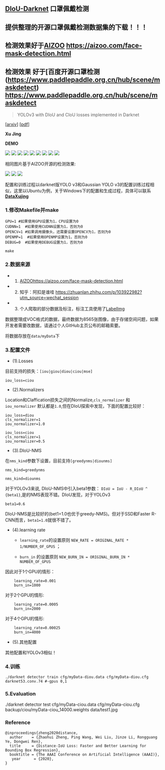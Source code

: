 ## [DIoU-Darknet](https://github.com/Zzh-tju/DIoU-darknet) 口罩佩戴检测

## 提供整理的开源口罩佩戴检测数据集的下载！！！

## 检测效果**好于**[AIZOO](https://aizoo.com/face-mask-detection.html) <https://aizoo.com/face-mask-detection.html>

## 检测效果 **好于**[百度开源口罩检测(https://www.paddlepaddle.org.cn/hub/scene/maskdetect) <https://www.paddlepaddle.org.cn/hub/scene/maskdetect>

> YOLOv3 with DIoU and CIoU losses implemented in Darknet

[[arxiv](https://arxiv.org/abs/1911.08287)] [[pdf](https://arxiv.org/pdf/1911.08287.pdf)]

**Xu Jing**

**DEMO**

![](test_res/predictions.jpg)
![](test_res/predictions3.jpg)
![](test_res/predictions4.jpg)
![](test_res/predictions5.jpg)
![](test_res/predictions6.jpg)
![](test_res/predictions7.jpg)
![](test_res/predictions8.jpg)
![](test_res/predictions9.jpg)
![](test_res/predictions10.jpg)

相同图片基于AIZOO开源的检测效果:

![](test_res/AIZoo1.jpg)
![](test_res/AIZ002.jpg)
![](test_res/AIZoo3.jpg)



配置和训练过程以darknet版YOLO v3和Gaussian YOLO v3的配置训练过程相似，这里以Ubuntu为例，关于Windows下的配置和生成过程，具体可以联系[**DataXujing**](https://github.com/DataXujing)

### 1.修改Makefile并make

```shell
GPU=1 #如果使用GPU设置为1，CPU设置为0
CUDNN=1  #如果使用CUDNN设置为1，否则为0
OPENCV=1 #如果调用摄像头，还需要设置OPENCV为1，否则为0
OPENMP=1  #如果使用OPENMP设置为1，否则为0
DEBUG=0  #如果使用DEBUG设置为1，否则为0
```

```shell
make
```


### 2.数据来源

+ 1. [AIZOO](https://aizoo.com/face-mask-detection.html)<https://aizoo.com/face-mask-detection.html>

+ 2. 知乎：阿扣是谁哇 <https://zhuanlan.zhihu.com/p/103922982?utm_source=wechat_session>

+ 3. 个人爬取的部分数据及标注，标注工具使用了[LabelImg](https://github.com/tzutalin/labelImg)

数据整理成VOC格式的数据，最终数据为8565张图像，由于存储空间问题，如果开发者需要改数据，请通过个人GitHub主页公布的邮箱索要。

将数据存放在`data/myData`下

### 3.配置文件

+ (1).Losses

目前支持的损失：`[iou|giou|diou|ciou|mse]`

```
iou_loss=ciou
```
+ (2).Normalizers

Location和Claffication损失之间的Normalize,`cls_normalizer` 和`iou_normalizer` 默认都是`1.0`,但在DIoU探索中发现，下面的配置比较好：

```
iou_loss=diou
cls_normalizer=1
iou_normalizer=1.0
```
```
iou_loss=ciou
cls_normalizer=1
iou_normalizer=0.5
```

+ (3).DIoU-NMS


在`nms_kind`参数下设置，目前支持`[greedynms|diounms]`

```
nms_kind=greedynms
```
```
nms_kind=diounms
```

对于YOLOv3来说, DIoU-NMS中引入beta1参数： `DIoU = IoU - R_DIoU ^ {beta1}`,是的NMS表现不错。DIoU发现，对于YOLOv3

```
beta1=0.6
```

DIoU-NMS是比较好的(bet1=1.0也优于greedy-NMS)。但对于SSD和Faster R-CNN而言，`beta1=1.0`就很不错了。


+ (4).learning rate

    - `learning_rate`的设置原则 `NEW_RATE = ORIGINAL_RATE * 1/NUMBER_OF_GPUS` ；  

    - `burn_in` 的设置原则 `NEW_BURN_IN = ORIGINAL_BURN_IN * NUMBER_OF_GPUS`

因此对于1个GPU的情形：

```
    learning_rate=0.001
    burn_in=1000
```

对于2个GPU的情形:

```
    learning_rate=0.0005
    burn_in=2000
```

对于4个GPU的情形:

```
    learning_rate=0.00025
    burn_in=4000
```

+ (5).其他配置

其他配置和YOLOv3相似！


### 4.训练

```
./darknet detector train cfg/myData-diou.data cfg/myData-diou.cfg darknet53.conv.74 #-gpus 0,1
```

### 5.Evaluation


./darknet detector test  cfg/myData-ciou.data cfg/myData-ciou.cfg backup/ciou/myData-ciou_14000.weights data/test1.jpg


### Reference

```
@inproceedings{zheng2020distance,
  author    = {Zhaohui Zheng, Ping Wang, Wei Liu, Jinze Li, Rongguang Ye, Dongwei Ren},
  title     = {Distance-IoU Loss: Faster and Better Learning for Bounding Box Regression},
  booktitle = {The AAAI Conference on Artificial Intelligence (AAAI)},
   year      = {2020},
}
```
